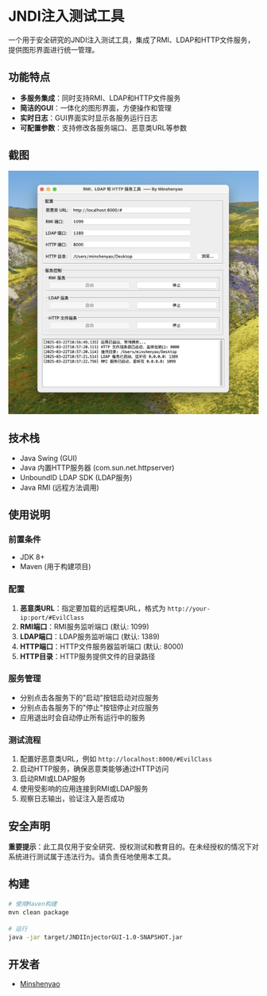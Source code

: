 # JNDI注入测试工具

一个用于安全研究的JNDI注入测试工具，集成了RMI、LDAP和HTTP文件服务，提供图形界面进行统一管理。

## 功能特点

- **多服务集成**：同时支持RMI、LDAP和HTTP文件服务
- **简洁的GUI**：一体化的图形界面，方便操作和管理
- **实时日志**：GUI界面实时显示各服务运行日志
- **可配置参数**：支持修改各服务端口、恶意类URL等参数

## 截图

![应用截图](images/screenshot.png)

## 技术栈

- Java Swing (GUI)
- Java 内置HTTP服务器 (com.sun.net.httpserver)
- UnboundID LDAP SDK (LDAP服务)
- Java RMI (远程方法调用)

## 使用说明

### 前置条件

- JDK 8+
- Maven (用于构建项目)

### 配置

1. **恶意类URL**：指定要加载的远程类URL，格式为 `http://your-ip:port/#EvilClass`
2. **RMI端口**：RMI服务监听端口 (默认: 1099)
3. **LDAP端口**：LDAP服务监听端口 (默认: 1389)
4. **HTTP端口**：HTTP文件服务器监听端口 (默认: 8000)
5. **HTTP目录**：HTTP服务提供文件的目录路径

### 服务管理

- 分别点击各服务下的"启动"按钮启动对应服务
- 分别点击各服务下的"停止"按钮停止对应服务
- 应用退出时会自动停止所有运行中的服务

### 测试流程

1. 配置好恶意类URL，例如 `http://localhost:8000/#EvilClass`
2. 启动HTTP服务，确保恶意类能够通过HTTP访问
3. 启动RMI或LDAP服务
4. 使用受影响的应用连接到RMI或LDAP服务
5. 观察日志输出，验证注入是否成功

## 安全声明

**重要提示**：此工具仅用于安全研究、授权测试和教育目的。在未经授权的情况下对系统进行测试属于违法行为。请负责任地使用本工具。

## 构建

```bash
# 使用Maven构建
mvn clean package

# 运行
java -jar target/JNDIInjectorGUI-1.0-SNAPSHOT.jar
```

## 开发者

- [Minshenyao](https://github.com/Minshenyao)
